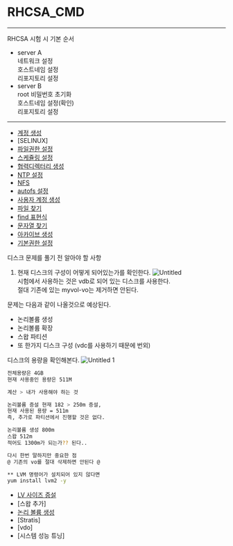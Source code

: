 # RHCSA_CMD
---

RHCSA 시험 시 기본 순서

- server A  
네트워크 설정    
호스트네임 설정  
리포지토리 설정  
- server B  
root 비밀번호 초기화  
호스트네임 설정(확인)  
리포지토리 설정  

---
- [계정 생성](https://github.com/chanW-pack/Linux_OS/blob/main/RHCSA_CMD/%EA%B3%84%EC%A0%95%20%EC%83%9D%EC%84%B1.md)
- [SELINUX]
- [파일권한 설정](https://github.com/chanW-pack/Linux_OS/blob/main/RHCSA_CMD/%ED%8C%8C%EC%9D%BC%EA%B6%8C%ED%95%9C%20%EC%84%A4%EC%A0%95.md)
- [스케쥴링 설정](https://github.com/chanW-pack/Linux_OS/blob/main/RHCSA_CMD/%EC%8A%A4%EC%BC%80%EC%A5%B4%EB%A7%81%20%EC%84%A4%EC%A0%95.md)
- [협력디렉터리 생성](https://github.com/chanW-pack/Linux_OS/blob/main/RHCSA_CMD/%ED%98%91%EB%A0%A5%20%EC%9E%91%EC%97%85%20%EB%94%94%EB%A0%89%ED%86%A0%EB%A6%AC%20%EC%83%9D%EC%84%B1.md)
- [NTP 설정](https://github.com/chanW-pack/Linux_OS/blob/main/RHCSA_CMD/NTP%20%EC%84%A4%EC%A0%95.md)
- [NFS](https://github.com/chanW-pack/Linux_OS/blob/main/RHCSA_CMD/NFS.md)
- [autofs 설정](https://github.com/chanW-pack/Linux_OS/blob/main/RHCSA_CMD/autofs%20%EC%84%A4%EC%A0%95.md)
- [사용자 계정 생성](https://github.com/chanW-pack/Linux_OS/blob/main/RHCSA_CMD/%EC%82%AC%EC%9A%A9%EC%9E%90%20%EA%B3%84%EC%A0%95%20%EC%83%9D%EC%84%B1.md)
- [파일 찾기](https://github.com/chanW-pack/Linux_OS/blob/main/RHCSA_CMD/%ED%8C%8C%EC%9D%BC%20%EC%B0%BE%EA%B8%B0.md)
- [find 표현식](https://github.com/chanW-pack/Linux_OS/blob/main/RHCSA_CMD/find%20%ED%91%9C%ED%98%84%EC%8B%9D.md)
- [문자열 찾기](https://github.com/chanW-pack/Linux_OS/blob/main/RHCSA_CMD/%EB%AC%B8%EC%9E%90%EC%97%B4%EC%B0%BE%EA%B8%B0.md)
- [아카이브 생성](https://github.com/chanW-pack/Linux_OS/blob/main/RHCSA_CMD/%EC%95%84%EC%B9%B4%EC%9D%B4%EB%B8%8C%20%EC%83%9D%EC%84%B1.md)
- [기본권한 설정](https://github.com/chanW-pack/Linux_OS/blob/main/RHCSA_CMD/%EA%B8%B0%EB%B3%B8%EA%B6%8C%ED%95%9C%20%EC%84%A4%EC%A0%95.md)

디스크 문제를 풀기 전 알아야 할 사항

1. 현재 디스크의 구성이 어떻게 되어있는가를 확인한다.
![Untitled](https://user-images.githubusercontent.com/84123877/206657565-c6dafff1-cb7d-4614-8d9a-eea7e2a843fb.png)  
시험에서 사용하는 것은 vdb로 되어 있는 디스크를 사용한다.  
절대 기존에 있는 myvol-vo는 제거하면 안된다.  

문제는 다음과 같이 나올것으로 예상된다.  
- 논리볼륨 생성
- 논리볼륨 확장
- 스왑 파티션
- 또 한가지 디스크 구성 (vdc를 사용하기 때문에 번외)  

디스크의 용량을 확인해본다.
![Untitled 1](https://user-images.githubusercontent.com/84123877/206657559-b682d06e-3986-44ab-ba70-a49040e2c0a2.png)
```bash
전체용량은 4GB
현재 사용중인 용량은 511M

계산 > 내가 사용해야 하는 것

논리볼륨 증설 현재 182 > 250m 증설,
현재 사용된 용량 = 511m
즉, 추가로 파티션에서 진행할 것은 없다.

논리볼륨 생성 800m
스왑 512m
적어도 1300m가 되는가?? 된다..

다시 한번 말하지만 중요한 점
@ 기존의 vo를 절대 삭제하면 안된다 @

** LVM 명령어가 설치되어 있지 않다면
yum install lvm2 -y
```
- [LV 사이즈 증설](https://github.com/chanW-pack/Linux_OS/blob/main/RHCSA_CMD/LV%20%EC%82%AC%EC%9D%B4%EC%A6%88%20%EC%A6%9D%EC%84%A4.md)
- [스왑 추가]
- [논리 볼륨 생성](https://github.com/chanW-pack/Linux_OS/blob/main/RHCSA_CMD/%EB%85%BC%EB%A6%AC%20%EB%B3%BC%EB%A5%A8%20%EC%83%9D%EC%84%B1.md)
- [Stratis]
- [vdo]
- [시스템 성능 튜닝]
 
